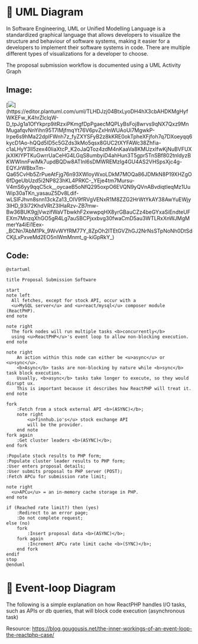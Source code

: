 # 🫡 UML Diagram
In Software Engineering, UML or Unified Modelling Language is a standardized graphical language that allows developers to visualize the structure and behaviour of software systems, making it easier for a developers to implement their software systems in code. There are multiple different types of visualizations for a developer to choose.

The proposal submission workflow is documented using a UML Activity Graph

## Image:

[![](https://img.plantuml.biz/plantuml/svg/TLHDJzj04BtxLyoDH4hX3cbAHDKMgHyfWKEFw_K4hrZlclqW-D_tpJg1a1OfYkprp9itRzxiPKmgfDpPgaecMQPLyBsFoj8wrvs9qNX7Qxz9MnMugafqvNnYihn95T7IMjfmqYt76V6pvZxHnWUAoUi7MgwkP-Irpe6s9hMa22dplFWnh7z_fyZXYSFyB2z8kKRE0okTpheXFjfoh7q7DXoeyqq6kycD1Ao-hQQd5ID5c5GZds3kMo5qsx8GUC2tXYFAWc38Zhfia-c1aLHyY3Il5zex40liaXtcP_K2oJaQToz4zdM4nKaaVa8KMUzxIfwKjNuBVFUXjkXIKlYPTKuGwrrUaCeHG4LGqS8umbyiD4ahHun3T5gpr5TnSBf802tnldyzBKWWlnnFwiMk7updBQDw8ATInl6sDMWREMzIg4GU4AS2VHSpsXjc4g-EQYJrWBbxTm-Qa65CvHb5ZrPueAtFjg76n93XWloyWxoLDkM7MOQa86JDMkN8P19XHZgO6fDgeUbUzd5i2NP823hKL4PRKC-_YEje4tm7Mursu-V4mS6yy9qqC5ck__oycaeB5oNfQ295oxpO6EVQN9yQVnABvdiqtIeqMz1UuWip30aTKn_yasauZ5Dv8Ldif-wLSIFJhvn8snn13ckZa13_OIV9fRVgVENxR1M8ZZG2HrWtYkAY38AwYuEWjy3lHD_93i72KhdVRtZ3IHaRzv-ZB7mw-Bw36BUK9gjVwzifWaVTbwkhF2xwwpqHX8yrGBauCZz4beGYxaSiEndteUFEXm7MnzqXhGO5gR4Lg7auSBCPjxxbvg30fwaCmD5au3WTLRxXnWJMgMmerYa4iEi1Eex-_BCNn7AbM1Pk_9WvWYfRM77Y_8ZpOh2ITEtGVZhGJ2NrNsSTpNoNh0DtSdCKjLxPxveMd2EO5nlWmMnmt_g-kiGpRkY_)](https://editor.plantuml.com/uml/TLHDJzj04BtxLyoDH4hX3cbAHDKMgHyfWKEFw_K4hrZlclqW-D_tpJg1a1OfYkprp9itRzxiPKmgfDpPgaecMQPLyBsFoj8wrvs9qNX7Qxz9MnMugafqvNnYihn95T7IMjfmqYt76V6pvZxHnWUAoUi7MgwkP-Irpe6s9hMa22dplFWnh7z_fyZXYSFyB2z8kKRE0okTpheXFjfoh7q7DXoeyqq6kycD1Ao-hQQd5ID5c5GZds3kMo5qsx8GUC2tXYFAWc38Zhfia-c1aLHyY3Il5zex40liaXtcP_K2oJaQToz4zdM4nKaaVa8KMUzxIfwKjNuBVFUXjkXIKlYPTKuGwrrUaCeHG4LGqS8umbyiD4ahHun3T5gpr5TnSBf802tnldyzBKWWlnnFwiMk7updBQDw8ATInl6sDMWREMzIg4GU4AS2VHSpsXjc4g-EQYJrWBbxTm-Qa65CvHb5ZrPueAtFjg76n93XWloyWxoLDkM7MOQa86JDMkN8P19XHZgO6fDgeUbUzd5i2NP823hKL4PRKC-_YEje4tm7Mursu-V4mS6yy9qqC5ck__oycaeB5oNfQ295oxpO6EVQN9yQVnABvdiqtIeqMz1UuWip30aTKn_yasauZ5Dv8Ldif-wLSIFJhvn8snn13ckZa13_OIV9fRVgVENxR1M8ZZG2HrWtYkAY38AwYuEWjy3lHD_93i72KhdVRtZ3IHaRzv-ZB7mw-Bw36BUK9gjVwzifWaVTbwkhF2xwwpqHX8yrGBauCZz4beGYxaSiEndteUFEXm7MnzqXhGO5gR4Lg7auSBCPjxxbvg30fwaCmD5au3WTLRxXnWJMgMmerYa4iEi1Eex-_BCNn7AbM1Pk_9WvWYfRM77Y_8ZpOh2ITEtGVZhGJ2NrNsSTpNoNh0DtSdCKjLxPxveMd2EO5nlWmMnmt_g-kiGpRkY_)

## Code:
```plantuml
@startuml

title Proposal Submission Software

start
note left
  All fetches, except for stock API, occur with a 
  <u>MySQL server</u> and <u>react/mysql</u> composer module (ReactPHP).
end note

note right
  The fork nodes will run multiple tasks <b>concurrently</b>
  using <u>ReactPHP</u>'s event loop to allow non-blocking execution.
end note

note right
    An action within this node can either be <u>async</u> or <u>sync</u>.
    <b>Async</b> tasks are non-blocking by nature while <b>sync</b> task block execution. 
    Usually, <b>async</b> tasks take longer to execute, so they would disrupt ux. 
    This is important because it describes how ReactPHP will treat it.
end note

fork
    :Fetch from a stock external API <b>(ASYNC)</b>;
    note right
        <u>finnhub.io's</u> stock exchange API 
        will be the provider.
    end note
fork again
    :Get cluster leaders <b>(ASYNC)</b>;
end fork

:Populate stock results to PHP form;
:Populate cluster leader results to PHP form;
:User enters proposal details;
:User submits proposal to PHP server (POST);
:Fetch APCu for submission rate limit;

note right
  <u>APCu</u> = an in-memory cache storage in PHP.
end note

if (Reached rate limit?) then (yes)
    :Redirect to an error page;
    :Do not complete request;
else (no)
    fork
        :Insert proposal data <b>(ASYNC)</b>;
    fork again
        :Increment APCu rate limit cache <b>(SYNC)</b>;
    end fork
endif
stop
@enduml
```
# 🔁 Event-loop Diagram

The following is a simple explanation on how ReactPHP handles I/O tasks, such as APIs or db queries, that will block code execution (asynchronous task)

Resource: https://blog.gougousis.net/the-inner-workings-of-an-event-loop-the-reactphp-case/

